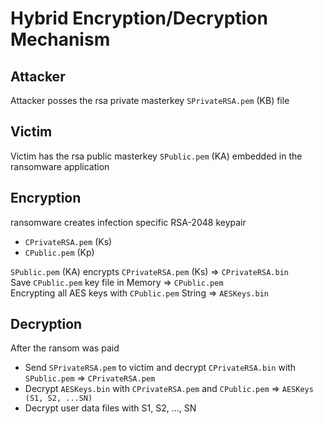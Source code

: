 # Hybrid Encryption/Decryption Mechanism

## Attacker

Attacker posses the rsa private masterkey `SPrivateRSA.pem` (KB) file

## Victim

Victim has the rsa public masterkey `SPublic.pem` (KA) embedded in the ransomware application


## Encryption

ransomware creates infection specific RSA-2048 keypair
- `CPrivateRSA.pem` (Ks)
- `CPublic.pem` (Kp)

`SPublic.pem` (KA) encrypts `CPrivateRSA.pem` (Ks) => `CPrivateRSA.bin` <br>
Save `CPublic.pem` key file in Memory => `CPublic.pem` <br>
Encrypting all AES keys with `CPublic.pem` String => `AESKeys.bin`

## Decryption

After the ransom was paid
- Send `SPrivateRSA.pem` to victim and decrypt `CPrivateRSA.bin` with `SPublic.pem` => `CPrivateRSA.pem`
- Decrypt `AESKeys.bin` with `CPrivateRSA.pem` and `CPublic.pem` => `AESKeys (S1, S2, ...SN)`
- Decrypt user data files with S1, S2, ..., SN
